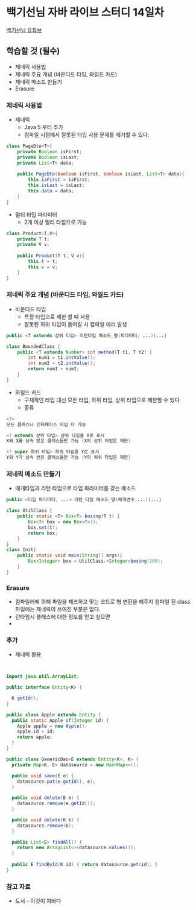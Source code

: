 # 백기선님 자바 라이브 스터디 14일차

[백기선님 유튜브](https://www.youtube.com/watch?v=peEXNN-oob4&list=PLfI752FpVCS96fSsQe2E3HzYTgdmbz6LU)

## 학습할 것 (필수)
* 제네릭 사용법 
* 제네릭 주요 개념 (바운디드 타입, 와일드 카드)
* 제네릭 메소드 만들기 
* Erasure


### 제네릭 사용법
* 제네릭
  * Java 5 부터 추가
  * 컴파일 시점에서 잘못된 타입 사용 문제를 제거할 수 있다.

```java
class PageDto<T>{
    private Boolean isFirst;
    private Boolean isLast;
    private List<T> data;
    
    public PageDto(boolean isFirst, boolean isLast, List<T> data){
        this.isFirst = isFirst;
        this.isLast = isLast;
        this.data = data;
    }
}

```
* 멀티 타입 파라미터
  * 2개 이상 멀티 타입으로 가능
```java
class Product<T,V>{
    private T t;
    private V v;
    
    public Product(T t, V v){
        this.t = t;
        this.v = v;
    }
}
```
### 제네릭 주요 개념 (바운디드 타입, 와일드 카드)
* 바운디드 타입
  * 특정 타입으로 제한 할 때 사용
  * 잘못된 하위 타입이 들어갈 시 컴파일 에러 발생
```java
public <T extends 상위 타입> 리턴타입 메소드_명(파라미터, ...){...}


```

```java
class BoundedClass {
    public <T extends Number> int method(T t1, T t2) {
        int num1 = t1.intValue();
        int num2 = t2.intValue();
        return num1 + num2;
    }
}

```

* 와일드 카드
  * 구체적인 타입 대신 모든 타입, 하위 타입, 상위 타입으로 제한할 수 있다
  * 종류
```java
<?>
모든 클래스나 인터페이스 타입 다 가능

<? extends 상위 타입> 상위 타입을 X로 표시
X와 X를 상속 받은 클래스들만 가능 (X의 상위 타입은 제한)

<? super 하위 타입> 하위 타입을 Y로 표시
Y와 Y가 상속 받은 클래스들만 가능 (Y의 하위 타입은 제한)

``` 

### 제네릭 메소드 만들기
* 매개타입과 리턴 타입으로 타입 파라미터를 갖는 메소드
```java
public <타입 파라미터, ...> 리턴_타입 메소드_명(매개변수,...){...}
```

```java
class UtilClass {
    public static <T> Box<T> boxing(T t) {
        Box<T> box = new Box<T>();
        box.set(t);
        return box;
    }
}
class Init{
    public static void main(String[] args){
        Box<Integer> box = UtilClass.<Integer>boxing(100);
    }
}


```
### Erasure
* 컴파일러에 의해 파일을 체크하고 맞는 코드로 형 변환을 해주지 컴파일 된 class 파일에는 제네릭이 쓰여진 부분은 없다.
* 런타임시 클래스에 대한 정보를 얻고 싶으면
* 
### 추가
* 제내릭 활용

```java


import java.util.ArrayList;

public interface Entity<K> {

  K getId();
}

public class Apple extends Entity {
  public static Apple of(Integer id) {
    Apple apple = new Apple();
    apple.id = id;
    return apple;
  }
}

public class GenericDao<E extends Entity<K>, K> {
  private Map<K, E> datasource = new HashMap<>();

  public void save(E e) {
    datasource.put(e.getId(), e);
  }

  public void delete(E e) {
    datasource.remove(e.getId());
  }

  public void delete(K k) {
    datasource.remove(k);
  }

  public List<E> findAll() {
    return new ArrayList<>(datasource.values());
  }
  
  public E findById(K id) { return datasource.get(id); }
}
```
### 참고 자료
* 도서 - 이것이 자바다
